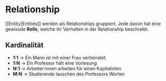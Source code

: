 # Relationship

[[Entity|Entities]] werden als Relationships gruppiert. Jede davon hat eine gewissde **Rolle**, welche ihr Verhalten in der Relationship beschreibt.


## Kardinalität

*  **1:1** -> Ein Mann ist mit einer Frau verheiratet.
* **1:N** -> Ein Professor hält eine Vorlesung
* **N:1** -> Arbeiter:innen arbeiten für einen Kapitalisten
* **M:N** -> Studierende lauschen des Professors Worten

